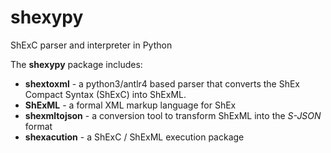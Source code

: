 # shexypy

ShExC parser and interpreter in Python

The **shexypy** package includes:

* **shextoxml** - a python3/antlr4 based parser that converts the ShEx Compact Syntax (ShExC) into ShExML.
* **ShExML** - a formal XML markup language for ShEx
* **shexmltojson** - a conversion tool to transform ShExML into the *S-JSON* format
* **shexacution** - a ShExC / ShExML execution package


